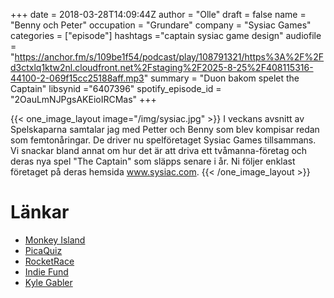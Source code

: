 +++
date = 2018-03-28T14:09:44Z
author = "Olle"
draft = false
name = "Benny och Peter"
occupation = "Grundare"
company = "Sysiac Games"
categories = ["episode"]
hashtags ="captain sysiac game design"
audiofile = "https://anchor.fm/s/109be1f54/podcast/play/108791321/https%3A%2F%2Fd3ctxlq1ktw2nl.cloudfront.net%2Fstaging%2F2025-8-25%2F408115316-44100-2-069f15cc25188aff.mp3"
summary = "Duon bakom spelet the Captain"
libsynid ="6407396"
spotify_episode_id = "2OauLmNJPgsAKEioIRCMas"
+++

{{< one_image_layout image="/img/sysiac.jpg" >}}
I veckans avsnitt av Spelskaparna samtalar jag med Petter och Benny som blev kompisar redan som femtonåringar. De driver nu spelföretaget Sysiac Games tillsammans. Vi snackar bland annat om hur det är att driva ett tvåmanna-företag och  deras nya spel "The Captain" som släpps senare i år. Ni följer enklast företaget på deras hemsida www.sysiac.com.
{{< /one_image_layout >}}
# Länkar
* [Monkey Island](https://www.youtube.com/watch?v=UAvuZsflglw&t=11222s)
* [PicaQuiz](http://www.sysiac.com/picaquiz/)
* [RocketRace](http://www.sysiac.com/rocketrace/)
* [Indie Fund](http://indie-fund.com/)
* [Kyle Gabler](https://kylegabler.com/)

